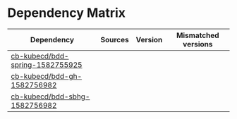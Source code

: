 # Dependency Matrix

Dependency | Sources | Version | Mismatched versions
---------- | ------- | ------- | -------------------
[cb-kubecd/bdd-spring-1582755925](https://github.com/cb-kubecd/bdd-spring-1582755925.git) |  | []() | 
[cb-kubecd/bdd-gh-1582756982](https://github.com/cb-kubecd/bdd-gh-1582756982.git) |  | []() | 
[cb-kubecd/bdd-sbhg-1582756982](https://github.com/cb-kubecd/bdd-sbhg-1582756982.git) |  | []() | 

